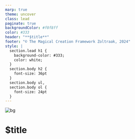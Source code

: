 ```yaml
---
marp: true
theme: uncover
class: lead
paginate: true
backgroundColor: #f0f8ff
color: #333
header: "**$title**"
footer: "© The Magical Creation Framework Zoltraak, 2024"
style: |
  section.lead h1 {
    background-color: #333;
    color: white;
  }
  section.body h2 {
    font-size: 36pt
  }
  section.body ul,
  section.body ol {
    font-size: 24pt
  }
---
```


<!-- _class: lead -->
![bg]($cover_image_path)

# $title
